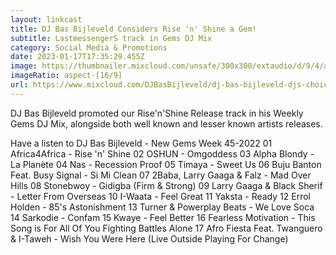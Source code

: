 ```yaml
---
layout: linkcast
title: DJ Bas Bijleveld Considers Rise 'n' Shine a Gem!
subtitle: LastmessengerS track in Gems DJ Mix
category: Social Media & Promotions
date: 2023-01-17T17:35:29.455Z
image: https://thumbnailer.mixcloud.com/unsafe/300x300/extaudio/d/9/4/a/2636-29c1-45cd-9272-3dbd586a190d
imageRatio: aspect-[16/9]
url: https://www.mixcloud.com/DJBasBijleveld/dj-bas-bijleveld-djs-choice-new-jams-2022-week-45/
---
```

DJ Bas Bijleveld promoted our Rise'n'Shine Release track in his Weekly Gems DJ Mix, alongside both well known and lesser known artists releases.

Have a listen to DJ Bas Bijleveld - New Gems Week 45-2022
01 Africa4Africa - Rise 'n' Shine
02 OSHUN - Omgoddess
03 Alpha Blondy - La Planète
04 Nas - Recession Proof
05 Timaya - Sweet Us
06 Buju Banton Feat. Busy Signal - Si Mi Clean
07 2Baba, Larry Gaaga & Falz - Mad Over Hills
08 Stonebwoy - Gidigba (Firm & Strong)
09 Larry Gaaga & Black Sherif - Letter From Overseas
10 I-Waata - Feel Great
11 Yaksta - Ready
12 Errol Holden - 85's Astonishment
13 Turner & Powerplay Beats - We Love Soca
14 Sarkodie - Confam
15 Kwaye - Feel Better
16 Fearless Motivation - This Song is For All Of You Fighting Battles Alone
17 Afro Fiesta Feat. Twanguero & I-Taweh - Wish You Were Here (Live Outside Playing For Change)
